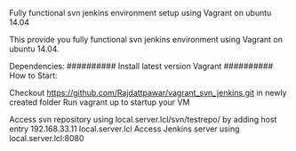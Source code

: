 Fully functional svn jenkins environment setup using Vagrant on ubuntu 14.04

This provide you fully functional svn jenkins environment using Vagrant on ubuntu 14.04.

Dependencies:
##########
Install latest version Vagrant
##########
How to Start:

Checkout https://github.com/Rajdattpawar/vagrant_svn_jenkins.git in newly created folder
Run vagrant up to startup your VM

Access svn repository using local.server.lcl/svn/testrepo/ by adding host entry 192.168.33.11 local.server.lcl
Access Jenkins server using local.server.lcl:8080
